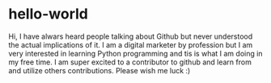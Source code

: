 # hello-world

Hi, I have alwars heard people talking about Github but never understood the actual implications of it. I am a digital marketer by profession but I am very interested in learning Python programming and tis is what I am doing in my free time. I am super excited to a contributor to github and learn from and utilize others contributions. Please wish me luck :)
